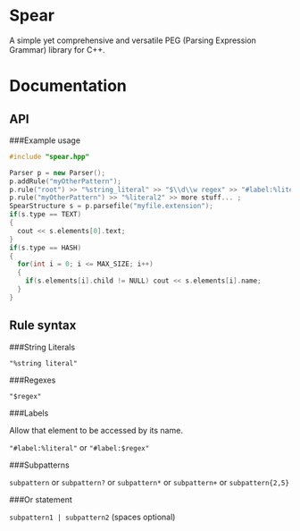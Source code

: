 Spear
=====

A simple yet comprehensive and versatile PEG (Parsing Expression Grammar) library for C++.

Documentation
=============

API
---

###Example usage

```cpp
#include "spear.hpp"

Parser p = new Parser();
p.addRule("myOtherPattern");
p.rule("root") >> "%string_literal" >> "$\\d\\w regex" >> "#label:%literal" >> "myOtherPattern?";
p.rule("myOtherPattern") >> "%literal2" >> more stuff... ;
SpearStructure s = p.parsefile("myfile.extension");
if(s.type == TEXT)
{
  cout << s.elements[0].text;
}
if(s.type == HASH)
{
  for(int i = 0; i <= MAX_SIZE; i++)
  {
    if(s.elements[i].child != NULL) cout << s.elements[i].name;
  }
}
```

Rule syntax
-----------

###String Literals

`"%string literal"`

###Regexes

`"$regex"`

###Labels

Allow that element to be accessed by its name.

`"#label:%literal"` or `"#label:$regex"`

###Subpatterns

`subpattern` or `subpattern?` or `subpattern*` or `subpattern+` or `subpattern{2,5}`

###Or statement

`subpattern1 | subpattern2` (spaces optional)
